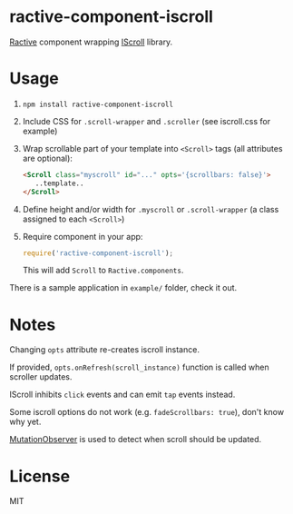 # ractive-component-iscroll
[Ractive](http://www.ractivejs.org/) component wrapping [IScroll](http://iscrolljs.com/) library.

# Usage
1. `npm install ractive-component-iscroll`
2. Include CSS for `.scroll-wrapper` and `.scroller` (see iscroll.css for example)
3. Wrap scrollable part of your template into `<Scroll>` tags (all attributes are optional):

    ```html
    <Scroll class="myscroll" id="..." opts='{scrollbars: false}'>
       ..template..
    </Scroll>
    ```
4. Define height and/or width for `.myscroll` or `.scroll-wrapper` (a class assigned to each `<Scroll>`)

5. Require component in your app:
    ```javascript
    require('ractive-component-iscroll');
    ```
    This will add `Scroll` to `Ractive.components`.
    
There is a sample application in `example/` folder, check it out.

# Notes

Changing `opts` attribute re-creates iscroll instance.

If provided, `opts.onRefresh(scroll_instance)` function is called when scroller updates.

IScroll inhibits `click` events and can emit `tap` events instead.

Some iscroll options do not work (e.g. `fadeScrollbars: true`), don't know why yet.

[MutationObserver](https://developer.mozilla.org/en-US/docs/Web/API/MutationObserver) is used to detect when scroll should be updated.


# License
MIT

